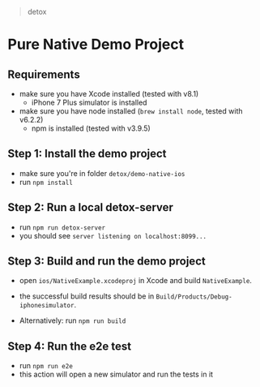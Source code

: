 > detox

# Pure Native Demo Project

## Requirements

* make sure you have Xcode installed (tested with v8.1)
  * iPhone 7 Plus simulator is installed
* make sure you have node installed (`brew install node`, tested with v6.2.2)
  * npm is installed (tested with v3.9.5)

## Step 1: Install the demo project

* make sure you're in folder `detox/demo-native-ios`
* run `npm install`

## Step 2: Run a local detox-server

* run `npm run detox-server`
* you should see `server listening on localhost:8099...`

## Step 3: Build and run the demo project

* open `ios/NativeExample.xcodeproj` in Xcode and build `NativeExample`.
* the successful build results should be in `Build/Products/Debug-iphonesimulator`.

* Alternatively: run `npm run build`

## Step 4: Run the e2e test

* run `npm run e2e`
* this action will open a new simulator and run the tests in it
